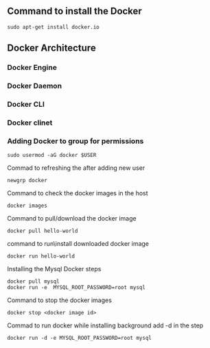 ## Command to install the Docker
```
sudo apt-get install docker.io
```

## Docker Architecture

### Docker Engine
### Docker Daemon
### Docker CLI
### Docker clinet

### Adding Docker to group for permissions
```
sudo usermod -aG docker $USER
```
Commad to refreshing the after adding new user
```
newgrp docker
```
Command to check the docker images in the host
```
docker images
```
Command to pull/download the docker image
```
docker pull hello-world
```
command to run\install downloaded docker image
```
docker run hello-world
```

Installing the Mysql Docker steps
```
docker pull mysql
docker run -e  MYSQL_ROOT_PASSWORD=root mysql
```
Command to stop the docker images
```
docker stop <docker image id>
```
Commad to run docker while installing background add -d in the step
```
docker run -d -e MYSQL_ROOT_PASSWORD=root mysql
```


